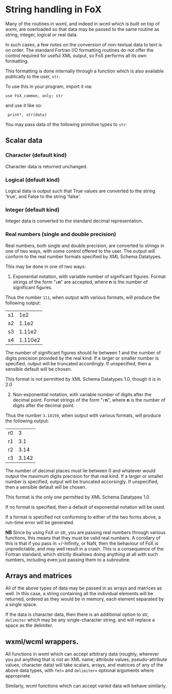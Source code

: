 # String handling in FoX

Many of the routines in wxml, and indeed in wcml which is built on top of wxml, are overloaded so that data may be passed to the same routine as string, integer, logical or real data.

In such cases, a few notes on the conversion of non-textual data to text is on order. The
standard Fortran I/O formatting routines do not offer the control required for useful XML output, so FoX performs all its own formatting.

This formatting is done internally through a function which is also available publically to the user, `str`.

To use this in your program, import it via:

    use FoX_common, only; str

and use it like so:

     print*, str(data)

You may pass data of the following primitive types to `str`:

## Scalar data

### Character (default kind)

Character data is returned unchanged.

### Logical (default kind)

Logical data is output such that True values are converted to the string 'true', and False to the string 'false'.

### Integer (default kind)

Integer data is converted to the standard decimal representation.

### Real numbers (single and double precision)

Real numbers, both single and double precision, are converted to strings in one of two ways, with some control offered to the user. The output will conform to the real number formats specified by XML Schema Datatypes.

This may be done in one of two ways:

 1. Exponential notation, with variable number of significant figures. Format strings of the form "`s`**n**"  are accepted, where **n** is the number of significant figures.

 Thus the number `111`, when output with various formats, will produce the following output:

<table class="format">
<tr>
  <td class="format"> s1 </td><td> 1e2 </td>
</tr><tr>
  <td> s2 </td><td> 1.1e2 </td>
</tr><tr>
  <td> s3 </td><td> 1.11e2 </td>
</tr><tr>
  <td> s4 </td><td> 1.110e2 </td>
</tr>
</table>

 The number of significant figures should lie between 1 and the number of digits precision provided by the real kind. If a larger or smaller number is specified, output will be truncated accordingly. If unspecified, then a sensible default will be chosen.

  This format is not permitted by XML Schema Datatypes 1.0, though it is in 2.0

 2. Non-exponential notation, with variable number of digits after the decimal point. Format strings of the form "`r`**n**", where **n** is the number of digits after the decimal point.

 Thus the number `3.14159`, when output with various formats, will produce the following output:

<table class="format">
<tr>
  <td> r0 </td><td> 3 </td>
</tr><tr>
  <td> r1 </td><td> 3.1</td>
</tr><tr>
  <td> r2 </td><td> 3.14</td>
</tr><tr>
  <td> r3 </td><td> 3.142 </td>
</tr>
</table>

 The number of decimal places must lie between 0 and whatever would output the maximum digits precision for that real kind.  If a larger or smaller number is specified, output will be truncated accorsingly. If unspecified, then a sensible default will be chosen.

 This format is the only one permitted by XML Schema Datatypes 1.0

 If no format is specified, then a default of exponential notation will be used.

 If a format is specified not conforming to either of the two forms above, a run-time error will be generated.

**NB** Since by using FoX or str, you are passing real numbers through various functions, this means that
       they must be valid real numbers. A corollary of this is that if you pass in +/-Infinity, or NaN, then
       the behaviour of FoX is unpredictable, and may well result in a crash. This is a consequence of the
       Fortran standard, which strictly disallows doing anything at all with such numbers, including even
       just passing them to a subroutine.


## Arrays and matrices

All of the above types of data may be passed in as arrays and matrices as well. In this case, a string containing all the individual elements will be returned, ordered as they would be in memory, each element separated by a single space.

If the data is character data, then there is an additional option to str, `delimiter` which may be any single-character string, and will replace a space as the delimiter.

## wxml/wcml wrappers.

All functions in wxml which can accept arbitrary data (roughly, wherever you put anything that is not an XML name; attribute values, pseudo-attribute values, character data) will take scalars, arrays, and matrices of any of the above data types, with `fmt=` and `delimiter=` optional arguments where appropriate.

Similarly, wcml functions which can accept varied data will behave similarly.
